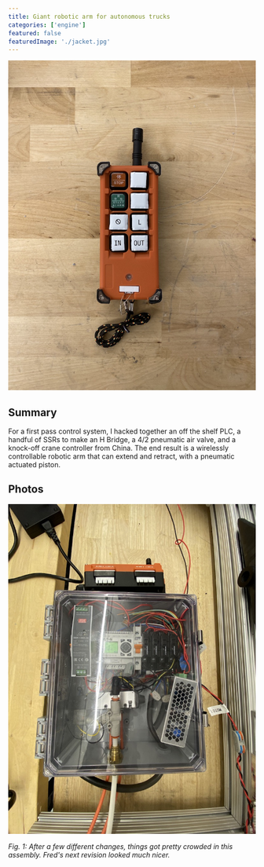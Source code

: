 ```yaml
---
title: Giant robotic arm for autonomous trucks
categories: ['engine']
featured: false
featuredImage: './jacket.jpg'
---
```

![](remote.jpg)

## Summary

For a first pass control system, I hacked together an off the shelf PLC, a handful of SSRs to make an H Bridge, a 4/2 pneumatic air valve, and a knock-off crane controller from China. The end result is a wirelessly controllable robotic arm that can extend and retract, with a pneumatic actuated piston.

## Photos
![](box.jpg)

*Fig. 1: After a few different changes, things got pretty crowded in this assembly. Fred's next revision looked much nicer.*
